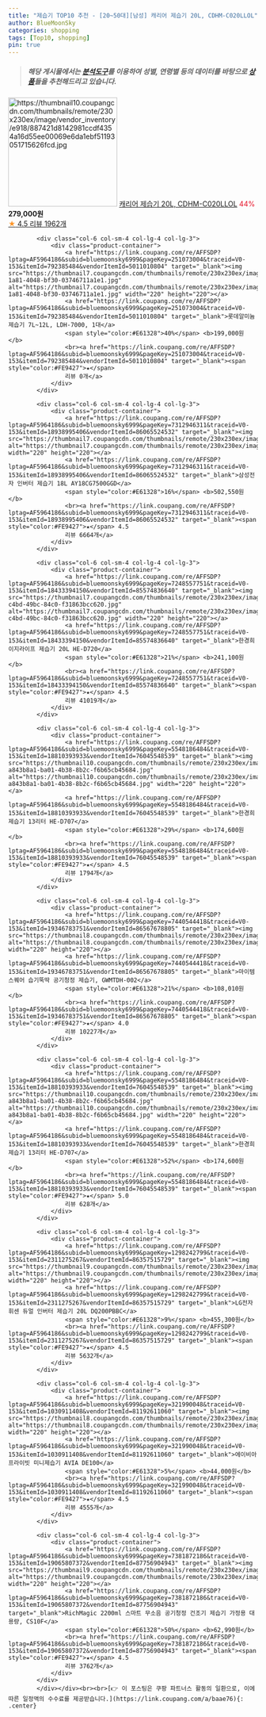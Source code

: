 ```yaml
---
title: "제습기 TOP10 추천 - [20~50대][남성] 캐리어 제습기 20L, CDHM-C020LLOL"
author: BlueMoonSky
categories: shopping
tags: [Top10, shopping]
pin: true
---
```


> ##### 해당 게시물에서는 [**분석도구**](https://itemscout.io/)를 이용하여 **성별**, **연령별** 등의 데이터를 바탕으로 [**상품**](https://link.coupang.com/a/baae76)들을 추천해드리고 있습니다.
<div class="container"><div class="row">
            <div class="col-6 col-sm-4 col-lg-4 col-lg-3">
                <div class="product-container">
                    <a href="https://link.coupang.com/re/AFFSDP?lptag=AF5964186&subid=bluemoonsky6999&pageKey=5708849751&traceid=V0-153&itemId=9512591703&vendorItemId=87087555199" target="_blank"><img src="https://thumbnail10.coupangcdn.com/thumbnails/remote/230x230ex/image/vendor_inventory/e918/887421d8142981ccdf4354a16d55ee00069e6da1ebf51193051715626fcd.jpg" alt="https://thumbnail10.coupangcdn.com/thumbnails/remote/230x230ex/image/vendor_inventory/e918/887421d8142981ccdf4354a16d55ee00069e6da1ebf51193051715626fcd.jpg" width="220" height="220"></a>
                    <a href="https://link.coupang.com/re/AFFSDP?lptag=AF5964186&subid=bluemoonsky6999&pageKey=5708849751&traceid=V0-153&itemId=9512591703&vendorItemId=87087555199" target="_blank">캐리어 제습기 20L, CDHM-C020LLOL</a>
                    <span style="color:#E61328">44%</span> <b>279,000원</b>
                    <br><a href="https://link.coupang.com/re/AFFSDP?lptag=AF5964186&subid=bluemoonsky6999&pageKey=5708849751&traceid=V0-153&itemId=9512591703&vendorItemId=87087555199" target="_blank"><span style="color:#FE9427">★</span> 4.5
                    리뷰 1962개</a>
                </div>
            </div>
            
            <div class="col-6 col-sm-4 col-lg-4 col-lg-3">
                <div class="product-container">
                    <a href="https://link.coupang.com/re/AFFSDP?lptag=AF5964186&subid=bluemoonsky6999&pageKey=251073004&traceid=V0-153&itemId=792385484&vendorItemId=5011010804" target="_blank"><img src="https://thumbnail7.coupangcdn.com/thumbnails/remote/230x230ex/image/retail/images/2019/07/03/10/9/e8fbe4b7-1a81-4048-bf30-03746711a1e1.jpg" alt="https://thumbnail7.coupangcdn.com/thumbnails/remote/230x230ex/image/retail/images/2019/07/03/10/9/e8fbe4b7-1a81-4048-bf30-03746711a1e1.jpg" width="220" height="220"></a>
                    <a href="https://link.coupang.com/re/AFFSDP?lptag=AF5964186&subid=bluemoonsky6999&pageKey=251073004&traceid=V0-153&itemId=792385484&vendorItemId=5011010804" target="_blank">롯데알미늄 제습기 7L~12L, LDH-7000, 1대</a>
                    <span style="color:#E61328">40%</span> <b>199,000원</b>
                    <br><a href="https://link.coupang.com/re/AFFSDP?lptag=AF5964186&subid=bluemoonsky6999&pageKey=251073004&traceid=V0-153&itemId=792385484&vendorItemId=5011010804" target="_blank"><span style="color:#FE9427">★</span> 
                    리뷰 0개</a>
                </div>
            </div>
            
            <div class="col-6 col-sm-4 col-lg-4 col-lg-3">
                <div class="product-container">
                    <a href="https://link.coupang.com/re/AFFSDP?lptag=AF5964186&subid=bluemoonsky6999&pageKey=7312946311&traceid=V0-153&itemId=18938995406&vendorItemId=86065524532" target="_blank"><img src="https://thumbnail7.coupangcdn.com/thumbnails/remote/230x230ex/image/rs_quotation_api/kgxh9rrz/d4b00320328a477ba0e383479516d1fe.jpg" alt="https://thumbnail7.coupangcdn.com/thumbnails/remote/230x230ex/image/rs_quotation_api/kgxh9rrz/d4b00320328a477ba0e383479516d1fe.jpg" width="220" height="220"></a>
                    <a href="https://link.coupang.com/re/AFFSDP?lptag=AF5964186&subid=bluemoonsky6999&pageKey=7312946311&traceid=V0-153&itemId=18938995406&vendorItemId=86065524532" target="_blank">삼성전자 인버터 제습기 18L AY18CG7500GGD</a>
                    <span style="color:#E61328">16%</span> <b>502,550원</b>
                    <br><a href="https://link.coupang.com/re/AFFSDP?lptag=AF5964186&subid=bluemoonsky6999&pageKey=7312946311&traceid=V0-153&itemId=18938995406&vendorItemId=86065524532" target="_blank"><span style="color:#FE9427">★</span> 4.5
                    리뷰 6664개</a>
                </div>
            </div>
            
            <div class="col-6 col-sm-4 col-lg-4 col-lg-3">
                <div class="product-container">
                    <a href="https://link.coupang.com/re/AFFSDP?lptag=AF5964186&subid=bluemoonsky6999&pageKey=7248557751&traceid=V0-153&itemId=18433394150&vendorItemId=85574836640" target="_blank"><img src="https://thumbnail7.coupangcdn.com/thumbnails/remote/230x230ex/image/retail/images/2023/04/06/12/4/b86ed390-c4bd-49bc-84c0-f31863bcc620.jpg" alt="https://thumbnail7.coupangcdn.com/thumbnails/remote/230x230ex/image/retail/images/2023/04/06/12/4/b86ed390-c4bd-49bc-84c0-f31863bcc620.jpg" width="220" height="220"></a>
                    <a href="https://link.coupang.com/re/AFFSDP?lptag=AF5964186&subid=bluemoonsky6999&pageKey=7248557751&traceid=V0-153&itemId=18433394150&vendorItemId=85574836640" target="_blank">한경희이지라이프 제습기 20L HE-D720</a>
                    <span style="color:#E61328">21%</span> <b>241,100원</b>
                    <br><a href="https://link.coupang.com/re/AFFSDP?lptag=AF5964186&subid=bluemoonsky6999&pageKey=7248557751&traceid=V0-153&itemId=18433394150&vendorItemId=85574836640" target="_blank"><span style="color:#FE9427">★</span> 4.5
                    리뷰 41019개</a>
                </div>
            </div>
            
            <div class="col-6 col-sm-4 col-lg-4 col-lg-3">
                <div class="product-container">
                    <a href="https://link.coupang.com/re/AFFSDP?lptag=AF5964186&subid=bluemoonsky6999&pageKey=5548186484&traceid=V0-153&itemId=18810393933&vendorItemId=76045548539" target="_blank"><img src="https://thumbnail10.coupangcdn.com/thumbnails/remote/230x230ex/image/retail/images/3749592137904784-a843b8a1-ba01-4b38-8b2c-f6b65cb45684.jpg" alt="https://thumbnail10.coupangcdn.com/thumbnails/remote/230x230ex/image/retail/images/3749592137904784-a843b8a1-ba01-4b38-8b2c-f6b65cb45684.jpg" width="220" height="220"></a>
                    <a href="https://link.coupang.com/re/AFFSDP?lptag=AF5964186&subid=bluemoonsky6999&pageKey=5548186484&traceid=V0-153&itemId=18810393933&vendorItemId=76045548539" target="_blank">한경희 제습기 13리터 HE-D707</a>
                    <span style="color:#E61328">29%</span> <b>174,600원</b>
                    <br><a href="https://link.coupang.com/re/AFFSDP?lptag=AF5964186&subid=bluemoonsky6999&pageKey=5548186484&traceid=V0-153&itemId=18810393933&vendorItemId=76045548539" target="_blank"><span style="color:#FE9427">★</span> 4.5
                    리뷰 1794개</a>
                </div>
            </div>
            
            <div class="col-6 col-sm-4 col-lg-4 col-lg-3">
                <div class="product-container">
                    <a href="https://link.coupang.com/re/AFFSDP?lptag=AF5964186&subid=bluemoonsky6999&pageKey=7440544418&traceid=V0-153&itemId=19346783751&vendorItemId=86567678805" target="_blank"><img src="https://thumbnail8.coupangcdn.com/thumbnails/remote/230x230ex/image/vendor_inventory/88c5/b50893e16df568ca8feefb26713e859ff6851f47736083a482451b2dbd2c.jpg" alt="https://thumbnail8.coupangcdn.com/thumbnails/remote/230x230ex/image/vendor_inventory/88c5/b50893e16df568ca8feefb26713e859ff6851f47736083a482451b2dbd2c.jpg" width="220" height="220"></a>
                    <a href="https://link.coupang.com/re/AFFSDP?lptag=AF5964186&subid=bluemoonsky6999&pageKey=7440544418&traceid=V0-153&itemId=19346783751&vendorItemId=86567678805" target="_blank">마이템 스퀘어 습기뚝딱 공기청정 제습기, GWMTDH-002</a>
                    <span style="color:#E61328">21%</span> <b>108,010원</b>
                    <br><a href="https://link.coupang.com/re/AFFSDP?lptag=AF5964186&subid=bluemoonsky6999&pageKey=7440544418&traceid=V0-153&itemId=19346783751&vendorItemId=86567678805" target="_blank"><span style="color:#FE9427">★</span> 4.0
                    리뷰 10227개</a>
                </div>
            </div>
            
            <div class="col-6 col-sm-4 col-lg-4 col-lg-3">
                <div class="product-container">
                    <a href="https://link.coupang.com/re/AFFSDP?lptag=AF5964186&subid=bluemoonsky6999&pageKey=5548186484&traceid=V0-153&itemId=18810393933&vendorItemId=76045548539" target="_blank"><img src="https://thumbnail10.coupangcdn.com/thumbnails/remote/230x230ex/image/retail/images/3749592137904784-a843b8a1-ba01-4b38-8b2c-f6b65cb45684.jpg" alt="https://thumbnail10.coupangcdn.com/thumbnails/remote/230x230ex/image/retail/images/3749592137904784-a843b8a1-ba01-4b38-8b2c-f6b65cb45684.jpg" width="220" height="220"></a>
                    <a href="https://link.coupang.com/re/AFFSDP?lptag=AF5964186&subid=bluemoonsky6999&pageKey=5548186484&traceid=V0-153&itemId=18810393933&vendorItemId=76045548539" target="_blank">한경희 제습기 13리터 HE-D707</a>
                    <span style="color:#E61328">52%</span> <b>174,600원</b>
                    <br><a href="https://link.coupang.com/re/AFFSDP?lptag=AF5964186&subid=bluemoonsky6999&pageKey=5548186484&traceid=V0-153&itemId=18810393933&vendorItemId=76045548539" target="_blank"><span style="color:#FE9427">★</span> 5.0
                    리뷰 628개</a>
                </div>
            </div>
            
            <div class="col-6 col-sm-4 col-lg-4 col-lg-3">
                <div class="product-container">
                    <a href="https://link.coupang.com/re/AFFSDP?lptag=AF5964186&subid=bluemoonsky6999&pageKey=1298242799&traceid=V0-153&itemId=2311275267&vendorItemId=86357515729" target="_blank"><img src="https://thumbnail9.coupangcdn.com/thumbnails/remote/230x230ex/image/vendor_inventory/b11a/9985f649e74b705f198d25dec629fda34f87f76a6f5be7b6018aaea9c2fa.JPG" alt="https://thumbnail9.coupangcdn.com/thumbnails/remote/230x230ex/image/vendor_inventory/b11a/9985f649e74b705f198d25dec629fda34f87f76a6f5be7b6018aaea9c2fa.JPG" width="220" height="220"></a>
                    <a href="https://link.coupang.com/re/AFFSDP?lptag=AF5964186&subid=bluemoonsky6999&pageKey=1298242799&traceid=V0-153&itemId=2311275267&vendorItemId=86357515729" target="_blank">LG전자 휘센 듀얼 인버터 제습기 20L DQ200PBBC</a>
                    <span style="color:#E61328">9%</span> <b>455,300원</b>
                    <br><a href="https://link.coupang.com/re/AFFSDP?lptag=AF5964186&subid=bluemoonsky6999&pageKey=1298242799&traceid=V0-153&itemId=2311275267&vendorItemId=86357515729" target="_blank"><span style="color:#FE9427">★</span> 4.5
                    리뷰 5632개</a>
                </div>
            </div>
            
            <div class="col-6 col-sm-4 col-lg-4 col-lg-3">
                <div class="product-container">
                    <a href="https://link.coupang.com/re/AFFSDP?lptag=AF5964186&subid=bluemoonsky6999&pageKey=321990048&traceid=V0-153&itemId=1030911408&vendorItemId=81192611060" target="_blank"><img src="https://thumbnail8.coupangcdn.com/thumbnails/remote/230x230ex/image/vendor_inventory/574e/1613976ef707af50e031bb69f24e86d5f1d06a48c02b1ede3b00d3c79547.jpg" alt="https://thumbnail8.coupangcdn.com/thumbnails/remote/230x230ex/image/vendor_inventory/574e/1613976ef707af50e031bb69f24e86d5f1d06a48c02b1ede3b00d3c79547.jpg" width="220" height="220"></a>
                    <a href="https://link.coupang.com/re/AFFSDP?lptag=AF5964186&subid=bluemoonsky6999&pageKey=321990048&traceid=V0-153&itemId=1030911408&vendorItemId=81192611060" target="_blank">에이비아 프라이빗 미니제습기 AVIA DE100</a>
                    <span style="color:#E61328">5%</span> <b>44,000원</b>
                    <br><a href="https://link.coupang.com/re/AFFSDP?lptag=AF5964186&subid=bluemoonsky6999&pageKey=321990048&traceid=V0-153&itemId=1030911408&vendorItemId=81192611060" target="_blank"><span style="color:#FE9427">★</span> 4.5
                    리뷰 4555개</a>
                </div>
            </div>
            
            <div class="col-6 col-sm-4 col-lg-4 col-lg-3">
                <div class="product-container">
                    <a href="https://link.coupang.com/re/AFFSDP?lptag=AF5964186&subid=bluemoonsky6999&pageKey=7381872186&traceid=V0-153&itemId=19065807372&vendorItemId=87756904943" target="_blank"><img src="https://thumbnail9.coupangcdn.com/thumbnails/remote/230x230ex/image/vendor_inventory/c97a/20519cf0a0f9f09f178d2566be7a1deeb27722184596a748a605b53ac686.jpg" alt="https://thumbnail9.coupangcdn.com/thumbnails/remote/230x230ex/image/vendor_inventory/c97a/20519cf0a0f9f09f178d2566be7a1deeb27722184596a748a605b53ac686.jpg" width="220" height="220"></a>
                    <a href="https://link.coupang.com/re/AFFSDP?lptag=AF5964186&subid=bluemoonsky6999&pageKey=7381872186&traceid=V0-153&itemId=19065807372&vendorItemId=87756904943" target="_blank">RichMagic 2200ml 스마트 무소음 공기청정 건조기 제습기 가정용 대용량, CS10F</a>
                    <span style="color:#E61328">50%</span> <b>62,990원</b>
                    <br><a href="https://link.coupang.com/re/AFFSDP?lptag=AF5964186&subid=bluemoonsky6999&pageKey=7381872186&traceid=V0-153&itemId=19065807372&vendorItemId=87756904943" target="_blank"><span style="color:#FE9427">★</span> 4.5
                    리뷰 3762개</a>
                </div>
            </div>
            </div></div><br><br>[👉 이 포스팅은 쿠팡 파트너스 활동의 일환으로, 이에 따른 일정액의 수수료를 제공받습니다.](https://link.coupang.com/a/baae76){: .center}